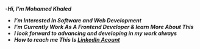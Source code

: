 -***Hi, I’m Mohamed Khaled***
- ***I’m Interested In Software and Web Development***
- ***I’m Currently Work As A Frontend Developer & learn More About This***
- ***I look forward to advancing and developing in my work always*** 
- ***How to reach me This Is [LinkedIn Acount](https://www.linkedin.com/in/mohamed-khaled-364393217/)***

<!---
mohamed-khaled11/mohamed-khaled11 is a ✨ special ✨ repository because its `README.md` (this file) appears on your GitHub profile.
You can click the Preview link to take a look at your changes.
--->
